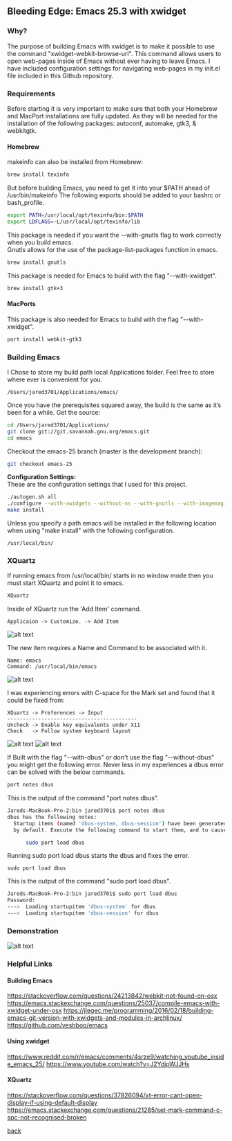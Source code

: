 ## Bleeding Edge: Emacs 25.3 with xwidget
### Why?

The purpose of building Emacs with xwidget is to make it possible to use the command "xwidget-webkit-browse-url".  This command allows users to open web-pages inside of Emacs without ever having to leave Emacs.  I have included configuration settings for navigating web-pages in my init.el file included in this Github repository.

### Requirements

Before starting it is very important to make sure that both your Homebrew and MacPort installations are fully updated.  As they will be needed for the installation of the following packages: autoconf, automake, gtk3, & webkitgtk.  

#### Homebrew
makeinfo can also be installed from Homebrew:
```bash
brew install texinfo
```

But before building Emacs, you need to get it into your $PATH ahead of /usr/bin/makeinfo
The following exports should be added to your bashrc or bash_profile.
```bash
export PATH=/usr/local/opt/texinfo/bin:$PATH
export LDFLAGS=-L/usr/local/opt/texinfo/lib
```

This package is needed if you want the --with-gnutls flag to work correctly when you build emacs.  
Gnutls allows for the use of the package-list-packages function in emacs.
```bash
brew install gnutls
```

This package is needed for Emacs to build with the flag "--with-xwidget".
```bash
brew install gtk+3
```

#### MacPorts
This package is also needed for Emacs to build with the flag "--with-xwidget".
```bash
port install webkit-gtk3
``` 

### Building Emacs

I Chose to store my build path local Applications folder.  Feel free to store where ever is convenient for you.  
```
/Users/jared3701/Applications/emacs/
```

Once you have the prerequisites squared away, the build is the same as it’s been for a while. Get the source:  
```bash
cd /Users/jared3701/Applications/
git clone git://git.savannah.gnu.org/emacs.git
cd emacs
```

Checkout the emacs-25 branch (master is the development branch):  
```bash
git checkout emacs-25
```

__Configuration Settings:__  
These are the configuration settings that I used for this project.  
```bash
./autogen.sh all
./configure --with-xwidgets --without-ns --with-gnutls --with-imagemagick --without-dbus --with-x
make install
```

Unless you specify a path emacs will be installed in the following location when using "make install" with the following configuration.  
```
/usr/local/bin/
```

### XQuartz

If running emacs from /usr/local/bin/ starts in no window mode then you must start XQuartz and point it to emacs.  
```bash
XQuartz
```

Inside of XQuartz run the 'Add Item' command.  
```
Applicaion -> Customize. -> Add Item
```
![alt text](../images/XQuartz_Applications_Customize.png "Applicaion -> Customize")

The new item requires a Name and Command to be associated with it.  
```
Name: emacs
Command: /usr/local/bin/emacs
```
![alt text](../images/XQuartz_Application_emacs_setup.png "Applicaion -> Customize -> emacs")

I was experiencing errors with C-space for the Mark set and found that it could be fixed from:
```
XQuartz -> Preferences -> Input
------------------------------------------
Uncheck -> Enable key equivalents under X11
Check   -> Follow system keyboard layout
```
![alt text](../images/XQuartz_preferences.png "Applicaion -> Customize -> emacs")
![alt text](../images/XQuartz_input_preferences.png "Applicaion -> Customize -> emacs")

If Built with the flag "--with-dbus" or don't use the flag "--without-dbus" you might get the following error. Never less in my experiences a dbus error can be solved with the below commands.  
```bash
port notes dbus
```

This is the output of the command "port notes dbus".  
```bash
Jareds-MacBook-Pro-2:bin jared3701$ port notes dbus
dbus has the following notes:
  Startup items (named 'dbus-system, dbus-session') have been generated that will aid in starting dbus with launchd. They are disabled
  by default. Execute the following command to start them, and to cause them to launch at startup:

      sudo port load dbus
```

Running sudo port load dbus starts the dbus and fixes the error.  
```
sudo port load dbus
```

This is the output of the command "sudo port load dbus".
```bash
Jareds-MacBook-Pro-2:bin jared3701$ sudo port load dbus
Password:
--->  Loading startupitem 'dbus-system' for dbus
--->  Loading startupitem 'dbus-session' for dbus
```

### Demonstration
![alt text](../images/emacs_as_browser.png "Emacs as a browser")

### Helpful Links
#### Building Emacs
https://stackoverflow.com/questions/24213842/webkit-not-found-on-osx
https://emacs.stackexchange.com/questions/25037/compile-emacs-with-xwidget-under-osx
https://jiegec.me/programming/2016/02/18/building-emacs-git-version-with-xwidgets-and-modules-in-archlinux/
https://github.com/veshboo/emacs
#### Using xwidget
https://www.reddit.com/r/emacs/comments/4srze9/watching_youtube_inside_emacs_25/
https://www.youtube.com/watch?v=J2YdjpWJJHs
#### XQuartz
https://stackoverflow.com/questions/37826094/xt-error-cant-open-display-if-using-default-display
https://emacs.stackexchange.com/questions/21285/set-mark-command-c-spc-not-recognised-broken

[back](.././)
